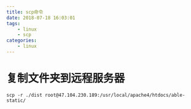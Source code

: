 ```yaml
---
title: scp命令
date: 2018-07-18 16:03:01
tags:
    - linux
    - scp
categories:
    - linux
---
```


# 复制文件夹到远程服务器

``` shell
scp -r ./dist root@47.104.230.189:/usr/local/apache4/htdocs/able-static/
```

